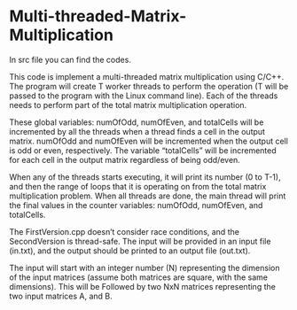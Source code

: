 # Multi-threaded-Matrix-Multiplication

In src file you can find the codes.

This code is implement a multi-threaded matrix multiplication using C/C++.
The program will create T worker threads to perform the operation (T will be passed to the program with the Linux command line). Each of the threads needs to perform part of the total matrix multiplication operation.



These global variables: numOfOdd, numOfEven, and totalCells will be incremented by all the threads when a thread finds a cell in the output matrix. numOfOdd and numOfEven will be incremented when the output cell is odd or even, respectively. The variable “totalCells” will be incremented for each cell in the output matrix regardless of being odd/even. 



When any of the threads starts executing, it will print its number (0 to T-1), and then the range of loops that it is operating on from the total matrix multiplication problem. When all threads are done, the main thread will print the final values in the counter variables: numOfOdd, numOfEven, and totalCells.



The FirstVersion.cpp doesn’t consider race conditions, and the SecondVersion is thread-safe. The input will be provided in an input file (in.txt), and the output should be printed to an output file (out.txt).



The input will start with an integer number (N) representing the dimension of the input matrices (assume both matrices are square, with the same dimensions). This will be Followed by two NxN matrices representing the two input matrices A, and B.
